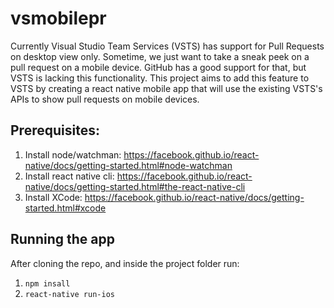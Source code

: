 # vsmobilepr
Currently Visual Studio Team Services (VSTS) has support for Pull Requests on desktop view only. Sometime, we just want to take a sneak peek on a pull request on a mobile device. GitHub has a good support for that, but VSTS is lacking this functionality. This project aims to add this feature to VSTS by creating a react native mobile app that will use the existing VSTS's APIs to show pull requests on mobile devices.

## Prerequisites:
1. Install node/watchman: https://facebook.github.io/react-native/docs/getting-started.html#node-watchman
2. Install react native cli: https://facebook.github.io/react-native/docs/getting-started.html#the-react-native-cli
3. Install XCode: https://facebook.github.io/react-native/docs/getting-started.html#xcode

## Running the app
After cloning the repo, and inside the project folder run:
1. `npm insall`
2. `react-native run-ios`
